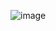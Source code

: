 ![image](https://github.com/MariaProcopii/EFCore/assets/77497709/af54608b-083a-4e12-845c-dd91202ac284)
